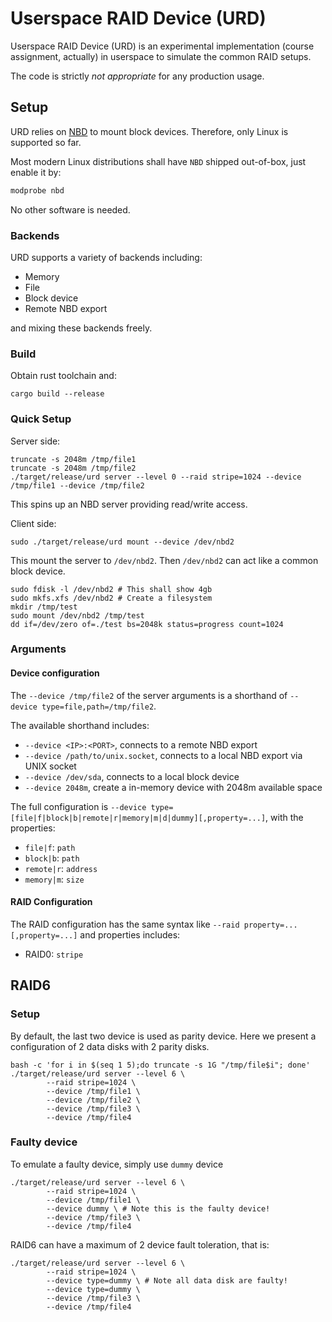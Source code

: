 # Userspace RAID Device (URD)

Userspace RAID Device (URD) is an experimental implementation (course assignment, actually) in userspace to simulate the common RAID setups.

The code is strictly _not appropriate_ for any production usage.

## Setup

URD relies on [NBD](https://docs.kernel.org/admin-guide/blockdev/nbd.html) to mount block devices. Therefore, only Linux is supported so far.

Most modern Linux distributions shall have `NBD` shipped out-of-box, just enable it by:

```bash
modprobe nbd
```

No other software is needed.

### Backends

URD supports a variety of backends including:

- Memory
- File
- Block device
- Remote NBD export

and mixing these backends freely.

### Build

Obtain rust toolchain and:

```
cargo build --release
```

### Quick Setup

Server side:

```
truncate -s 2048m /tmp/file1
truncate -s 2048m /tmp/file2
./target/release/urd server --level 0 --raid stripe=1024 --device /tmp/file1 --device /tmp/file2
```

This spins up an NBD server providing read/write access.

Client side:

```
sudo ./target/release/urd mount --device /dev/nbd2
```

This mount the server to `/dev/nbd2`. Then `/dev/nbd2` can act like a common block device.

```
sudo fdisk -l /dev/nbd2 # This shall show 4gb
sudo mkfs.xfs /dev/nbd2 # Create a filesystem
mkdir /tmp/test
sudo mount /dev/nbd2 /tmp/test
dd if=/dev/zero of=./test bs=2048k status=progress count=1024
```

### Arguments 

#### Device configuration

The `--device /tmp/file2` of the server arguments is a shorthand of `--device type=file,path=/tmp/file2`.

The available shorthand includes:

- `--device <IP>:<PORT>`, connects to a remote NBD export
- `--device /path/to/unix.socket`, connects to a local NBD export via UNIX socket
- `--device /dev/sda`, connects to a local block device
- `--device 2048m`, create a in-memory device with 2048m available space

The full configuration is `--device type=[file|f|block|b|remote|r|memory|m|d|dummy][,property=...]`, with the properties:

- `file|f`: `path`
- `block|b`: `path`
- `remote|r`: `address`
- `memory|m`: `size`

#### RAID Configuration

The RAID configuration has the same syntax like `--raid property=...[,property=...]` and properties includes:

- RAID0: `stripe`

## RAID6

### Setup

By default, the last two device is used as parity device. Here we present a configuration of 2 data disks with 2 parity disks.

```
bash -c 'for i in $(seq 1 5);do truncate -s 1G "/tmp/file$i"; done'
./target/release/urd server --level 6 \
        --raid stripe=1024 \
        --device /tmp/file1 \
        --device /tmp/file2 \
        --device /tmp/file3 \
        --device /tmp/file4
```

### Faulty device

To emulate a faulty device, simply use `dummy` device

```
./target/release/urd server --level 6 \
        --raid stripe=1024 \
        --device /tmp/file1 \
        --device dummy \ # Note this is the faulty device!
        --device /tmp/file3 \
        --device /tmp/file4
```

RAID6 can have a maximum of 2 device fault toleration, that is:

```
./target/release/urd server --level 6 \
        --raid stripe=1024 \
        --device type=dummy \ # Note all data disk are faulty!
        --device type=dummy \
        --device /tmp/file3 \
        --device /tmp/file4
```